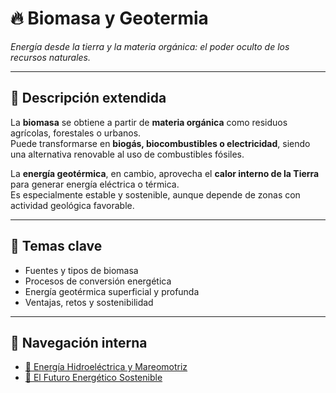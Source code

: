 # 🔥 Biomasa y Geotermia

*Energía desde la tierra y la materia orgánica: el poder oculto de los recursos naturales.*

---

## 🧭 Descripción extendida

La **biomasa** se obtiene a partir de **materia orgánica** como residuos agrícolas, forestales o urbanos.  
Puede transformarse en **biogás, biocombustibles o electricidad**, siendo una alternativa renovable al uso de combustibles fósiles.

La **energía geotérmica**, en cambio, aprovecha el **calor interno de la Tierra** para generar energía eléctrica o térmica.  
Es especialmente estable y sostenible, aunque depende de zonas con actividad geológica favorable.

---

## 📌 Temas clave

- Fuentes y tipos de biomasa  
- Procesos de conversión energética  
- Energía geotérmica superficial y profunda  
- Ventajas, retos y sostenibilidad  

---

## 🔗 Navegación interna

- [🌊 Energía Hidroeléctrica y Mareomotriz](./articulo-3.md)  
- [🏡 El Futuro Energético Sostenible](./articulo-5.md)
